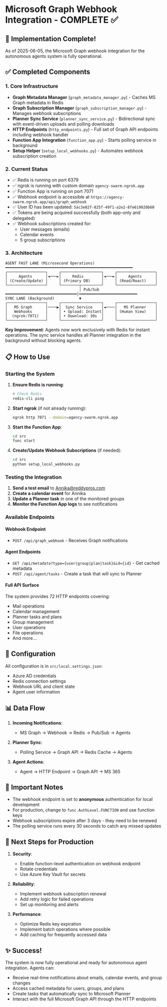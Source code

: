 # Microsoft Graph Webhook Integration - COMPLETE ✅

## 🎉 Implementation Complete!

As of 2025-06-05, the Microsoft Graph webhook integration for the autonomous agents system is fully operational.

## ✅ Completed Components

### 1. **Core Infrastructure**
- **Graph Metadata Manager** (`graph_metadata_manager.py`) - Caches MS Graph metadata in Redis
- **Graph Subscription Manager** (`graph_subscription_manager.py`) - Manages webhook subscriptions  
- **Planner Sync Service** (`planner_sync_service.py`) - Bidirectional sync with event-driven uploads and polling downloads
- **HTTP Endpoints** (`http_endpoints.py`) - Full set of Graph API endpoints including webhook handler
- **Function App Integration** (`function_app.py`) - Starts polling service in background
- **Setup Helper** (`setup_local_webhooks.py`) - Automates webhook subscription creation

### 2. **Current Status**
- ✅ Redis is running on port 6379
- ✅ ngrok is running with custom domain `agency-swarm.ngrok.app`
- ✅ Function App is running on port 7071
- ✅ Webhook endpoint is accessible at `https://agency-swarm.ngrok.app/api/graph_webhook`
- ✅ User ID has been updated: `5ac3e02f-825f-49f1-a2e2-8fe619020b60`
- ✅ Tokens are being acquired successfully (both app-only and delegated)
- ✅ Webhook subscriptions created for:
  - User messages (emails)
  - Calendar events
  - 5 group subscriptions

### 3. **Architecture**

```
AGENT FAST LANE (Microsecond Operations)
━━━━━━━━━━━━━━━━━━━━━━━━━━━━━━━━━━━━━━━━━━━━━━━━━━━━━━━━━
┌─────────────────┐     ┌──────────────────┐     ┌─────────────────┐
│     Agents      │◄───►│     Redis        │◄───►│     Agents      │
│ (Create/Update) │     │ (Primary DB)     │     │ (Read/React)    │
└─────────────────┘     └────────┬─────────┘     └─────────────────┘
                                 │ Pub/Sub
━━━━━━━━━━━━━━━━━━━━━━━━━━━━━━━━│━━━━━━━━━━━━━━━━━━━━━━━━━━
SYNC LANE (Background)           ▼
┌─────────────────┐     ┌──────────────────┐     ┌─────────────────┐
│   MS Graph      │────▶│  Sync Service    │◄────│   MS Planner    │
│   Webhooks      │     │ • Upload: Instant│     │ (Human View)    │
│  (ngrok:7071)   │     │ • Download: 30s  │     │                 │
└─────────────────┘     └──────────────────┘     └─────────────────┘
```

**Key Improvement**: Agents now work exclusively with Redis for instant operations. The sync service handles all Planner integration in the background without blocking agents.

## 📋 How to Use

### Starting the System

1. **Ensure Redis is running**:
   ```bash
   # Check Redis
   redis-cli ping
   ```

2. **Start ngrok** (if not already running):
   ```bash
   ngrok http 7071 --domain=agency-swarm.ngrok.app
   ```

3. **Start the Function App**:
   ```bash
   cd src
   func start
   ```

4. **Create/Update Webhook Subscriptions** (if needed):
   ```bash
   cd src
   python setup_local_webhooks.py
   ```

### Testing the Integration

1. **Send a test email** to Annika@reddypros.com
2. **Create a calendar event** for Annika
3. **Update a Planner task** in one of the monitored groups
4. **Monitor the Function App logs** to see notifications

### Available Endpoints

#### Webhook Endpoint
- `POST /api/graph_webhook` - Receives Graph notifications

#### Agent Endpoints  
- `GET /api/metadata?type={user|group|plan|task}&id={id}` - Get cached metadata
- `POST /api/agent/tasks` - Create a task that will sync to Planner

#### Full API Surface
The system provides 72 HTTP endpoints covering:
- Mail operations
- Calendar management
- Planner tasks and plans
- Group management
- User operations
- File operations
- And more...

## 🔧 Configuration

All configuration is in `src/local.settings.json`:
- Azure AD credentials
- Redis connection settings  
- Webhook URL and client state
- Agent user information

## 📊 Data Flow

1. **Incoming Notifications**:
   - MS Graph → Webhook → Redis → Pub/Sub → Agents

2. **Planner Sync**:
   - Polling Service → Graph API → Redis Cache → Agents

3. **Agent Actions**:
   - Agent → HTTP Endpoint → Graph API → MS 365

## 🚨 Important Notes

- The webhook endpoint is set to **anonymous** authentication for local development
- For production, change to `func.AuthLevel.FUNCTION` and use function keys
- Webhook subscriptions expire after 3 days - they need to be renewed
- The polling service runs every 30 seconds to catch any missed updates

## 🎯 Next Steps for Production

1. **Security**:
   - Enable function-level authentication on webhook endpoint
   - Rotate credentials
   - Use Azure Key Vault for secrets

2. **Reliability**:
   - Implement webhook subscription renewal
   - Add retry logic for failed operations
   - Set up monitoring and alerts

3. **Performance**:
   - Optimize Redis key expiration
   - Implement batch operations where possible
   - Add caching for frequently accessed data

## ✨ Success!

The system is now fully operational and ready for autonomous agent integration. Agents can:
- Receive real-time notifications about emails, calendar events, and group changes
- Access cached metadata for users, groups, and plans
- Create tasks that automatically sync to Microsoft Planner
- Interact with the full Microsoft Graph API through the HTTP endpoints 